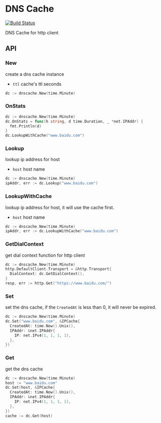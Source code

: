 # DNS Cache

[![Build Status](https://travis-ci.org/vicanso/dnscache.svg?branch=master)](https://travis-ci.org/vicanso/dnscache)

DNS Cache for http client

## API

### New

create a dns cache instance

- `ttl` cache's ttl seconds

```go
dc := dnscache.New(time.Minute)
```

### OnStats

```go
dc := dnscache.New(time.Minute)
dc.OnStats = func(h string, d time.Duration, _ *net.IPAddr) {
  fmt.Println(d)
}
dc.LookupWithCache("www.baidu.com")
```

### Lookup

lookup ip address for host

- `host` host name

```go
dc := dnscache.New(time.Minute)
ipAddr, err := dc.Lookup("www.baidu.com")
```

### LookupWithCache

lookup ip address for host, it will use the cache first.

- `host` host name

```go
dc := dnscache.New(time.Minute)
ipAddr, err := dc.LookupWithCache("www.baidu.com")
```

### GetDialContext

get dial context function for http client

```go
dc := dnscache.New(time.Minute)
http.DefaultClient.Transport = &http.Transport{
  DialContext: dc.GetDialContext(),
}
resp, err := http.Get("https://www.baidu.com/")
```

### Set

set the dns cache, if the `CreatedAt` is less than 0, it will never be expired.

```go
dc := dnscache.New(time.Minute)
dc.Set("www.baidu.com", &IPCache{
  CreatedAt: time.Now().Unix(),
  IPAddr: &net.IPAddr{
    IP: net.IPv4(1, 1, 1, 1),
  },
})
```

### Get

get the dns cache

```go
dc := dnscache.New(time.Minute)
host := "www.baidu.com"
dc.Set(host, &IPCache{
  CreatedAt: time.Now().Unix(),
  IPAddr: &net.IPAddr{
    IP: net.IPv4(1, 1, 1, 1),
  },
})
cache := dc.Get(host)
```